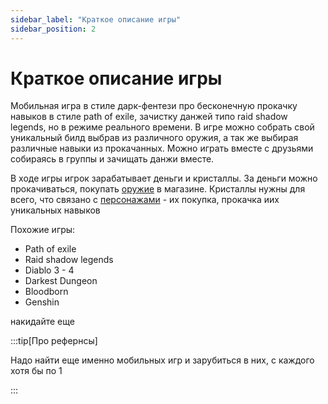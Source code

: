 ```yaml
---
sidebar_label: "Краткое описание игры"
sidebar_position: 2
---
```


# Краткое описание игры

Мобильная игра в стиле дарк-фентези про бесконечную прокачку навыков в стиле path of exile, 
зачистку данжей типо raid shadow legends, но в режиме реального времени. В игре можно собрать свой
уникальный билд выбрав из различного оружия, а так же выбирая различные навыки из прокачанных. 
Можно играть вместе с друзьями собираясь в группы и зачищать данжи вместе. 

В ходе игры игрок зарабатывает деньги и кристаллы. 
За деньги можно прокачиваться, покупать [оружие](/mechanics/items#оружие) в магазине.
Кристаллы нужны для всего, что связано с [персонажами](/mechanics/characters) - их покупка, прокачка иих уникальных навыков

Похожие игры:

- Path of exile
- Raid shadow legends
- Diablo 3 - 4
- Darkest Dungeon
- Bloodborn
- Genshin

накидайте еще

:::tip[Про рефернсы]

Надо найти еще именно мобильных игр и зарубиться в них, с каждого хотя бы по 1

:::
